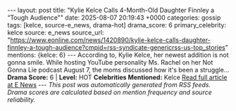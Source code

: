 --- layout: post title: "Kylie Kelce Calls 4-Month-Old Daughter Finnley a “Tough Audience\"" date: 2025-08-07 20:19:43 +0000 categories: gossip tags: [kelce, source-e_news, drama-hot] drama_score: 6 primary_celebrity: kelce source: e_news source_url: "https://www.eonline.com/news/1420890/kylie-kelce-calls-daughter-finnley-a-tough-audience?cmpid=rss-syndicate-genericrss-us-top_stories" mentions: {kelce: 6} --- According to, Kylie Kelce, her newest addition is not gonna smile. While hosting YouTube personality Ms. Rachel on her Not Gonna Lie podcast August 7, the moms discussed how it's been a struggle... **Drama Score:** 6 | **Level:** HOT **Celebrities Mentioned:** Kelce [Read full article at E News](https://www.eonline.com/news/1420890/kylie-kelce-calls-daughter-finnley-a-tough-audience?cmpid=rss-syndicate-genericrss-us-top_stories) --- *This post was automatically generated from RSS feeds. Drama scores are calculated based on mention frequency and source reliability.*